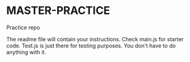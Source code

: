 # MASTER-PRACTICE
Practice repo

The readme file will contain your instructions. Check main.js for starter code.
Test.js is just there for testing purposes. You don't have to do anything with it.

